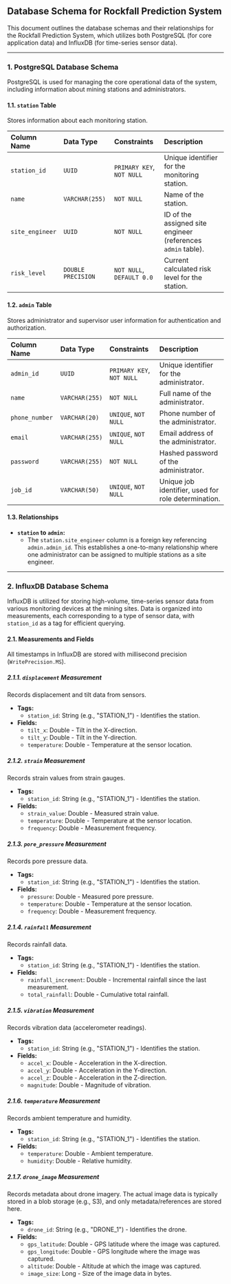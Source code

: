 ## Database Schema for Rockfall Prediction System

This document outlines the database schemas and their relationships for the Rockfall Prediction System, which utilizes both PostgreSQL (for core application data) and InfluxDB (for time-series sensor data).

---

### 1. PostgreSQL Database Schema

PostgreSQL is used for managing the core operational data of the system, including information about mining stations and administrators.

#### 1.1. `station` Table

Stores information about each monitoring station.

| Column Name | Data Type | Constraints           | Description                                   |
| :---------- | :-------- | :-------------------- | :-------------------------------------------- |
| `station_id` | `UUID`    | `PRIMARY KEY`, `NOT NULL` | Unique identifier for the monitoring station. |
| `name`      | `VARCHAR(255)` | `NOT NULL`         | Name of the station.                          |
| `site_engineer` | `UUID`  | `NOT NULL`            | ID of the assigned site engineer (references `admin` table). |
| `risk_level` | `DOUBLE PRECISION` | `NOT NULL`, `DEFAULT 0.0` | Current calculated risk level for the station. |

#### 1.2. `admin` Table

Stores administrator and supervisor user information for authentication and authorization.

| Column Name | Data Type | Constraints           | Description                                   |
| :---------- | :-------- | :-------------------- | :-------------------------------------------- |
| `admin_id`  | `UUID`    | `PRIMARY KEY`, `NOT NULL` | Unique identifier for the administrator.      |
| `name`      | `VARCHAR(255)` | `NOT NULL`         | Full name of the administrator.               |
| `phone_number` | `VARCHAR(20)` | `UNIQUE`, `NOT NULL` | Phone number of the administrator.            |
| `email`     | `VARCHAR(255)` | `UNIQUE`, `NOT NULL` | Email address of the administrator.           |
| `password`  | `VARCHAR(255)` | `NOT NULL`         | Hashed password of the administrator.         |
| `job_id`    | `VARCHAR(50)` | `UNIQUE`, `NOT NULL` | Unique job identifier, used for role determination. |

#### 1.3. Relationships

*   **`station` to `admin`:**
    *   The `station.site_engineer` column is a foreign key referencing `admin.admin_id`. This establishes a one-to-many relationship where one administrator can be assigned to multiple stations as a site engineer.

---

### 2. InfluxDB Database Schema

InfluxDB is utilized for storing high-volume, time-series sensor data from various monitoring devices at the mining sites. Data is organized into measurements, each corresponding to a type of sensor data, with `station_id` as a tag for efficient querying.

#### 2.1. Measurements and Fields

All timestamps in InfluxDB are stored with millisecond precision (`WritePrecision.MS`).

##### 2.1.1. `displacement` Measurement

Records displacement and tilt data from sensors.

*   **Tags:**
    *   `station_id`: String (e.g., "STATION_1") - Identifies the station.
*   **Fields:**
    *   `tilt_x`: Double - Tilt in the X-direction.
    *   `tilt_y`: Double - Tilt in the Y-direction.
    *   `temperature`: Double - Temperature at the sensor location.

##### 2.1.2. `strain` Measurement

Records strain values from strain gauges.

*   **Tags:**
    *   `station_id`: String (e.g., "STATION_1") - Identifies the station.
*   **Fields:**
    *   `strain_value`: Double - Measured strain value.
    *   `temperature`: Double - Temperature at the sensor location.
    *   `frequency`: Double - Measurement frequency.

##### 2.1.3. `pore_pressure` Measurement

Records pore pressure data.

*   **Tags:**
    *   `station_id`: String (e.g., "STATION_1") - Identifies the station.
*   **Fields:**
    *   `pressure`: Double - Measured pore pressure.
    *   `temperature`: Double - Temperature at the sensor location.
    *   `frequency`: Double - Measurement frequency.

##### 2.1.4. `rainfall` Measurement

Records rainfall data.

*   **Tags:**
    *   `station_id`: String (e.g., "STATION_1") - Identifies the station.
*   **Fields:**
    *   `rainfall_increment`: Double - Incremental rainfall since the last measurement.
    *   `total_rainfall`: Double - Cumulative total rainfall.

##### 2.1.5. `vibration` Measurement

Records vibration data (accelerometer readings).

*   **Tags:**
    *   `station_id`: String (e.g., "STATION_1") - Identifies the station.
*   **Fields:**
    *   `accel_x`: Double - Acceleration in the X-direction.
    *   `accel_y`: Double - Acceleration in the Y-direction.
    *   `accel_z`: Double - Acceleration in the Z-direction.
    *   `magnitude`: Double - Magnitude of vibration.

##### 2.1.6. `temperature` Measurement

Records ambient temperature and humidity.

*   **Tags:**
    *   `station_id`: String (e.g., "STATION_1") - Identifies the station.
*   **Fields:**
    *   `temperature`: Double - Ambient temperature.
    *   `humidity`: Double - Relative humidity.

##### 2.1.7. `drone_image` Measurement

Records metadata about drone imagery. The actual image data is typically stored in a blob storage (e.g., S3), and only metadata/references are stored here.

*   **Tags:**
    *   `drone_id`: String (e.g., "DRONE_1") - Identifies the drone.
*   **Fields:**
    *   `gps_latitude`: Double - GPS latitude where the image was captured.
    *   `gps_longitude`: Double - GPS longitude where the image was captured.
    *   `altitude`: Double - Altitude at which the image was captured.
    *   `image_size`: Long - Size of the image data in bytes.
